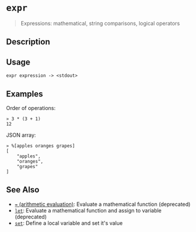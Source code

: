 # `expr`

> Expressions: mathematical, string comparisons, logical operators

## Description



## Usage

```
expr expression -> <stdout>
```

## Examples

Order of operations:

```
» 3 * (3 + 1)                                                                                                                                                                                                                         
12
```

JSON array:

```
» %[apples oranges grapes]
[
    "apples",
    "oranges",
    "grapes"
]
```

## See Also

* [`=` (arithmetic evaluation)](../commands/equ.md):
  Evaluate a mathematical function (deprecated)
* [`let`](../commands/let.md):
  Evaluate a mathematical function and assign to variable (deprecated)
* [`set`](../commands/set.md):
  Define a local variable and set it's value